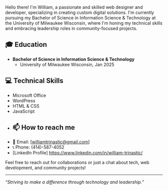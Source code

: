 Hello there! I'm William, a passionate and skilled web designer and developer, specializing in creating custom digital solutions. I'm currently pursuing my Bachelor of Science in Information Science & Technology at the University of Milwaukee Wisconsin, where I'm honing my technical skills and embracing leadership roles in community-focused projects.
## 🎓 Education
- **Bachelor of Science in Information Science & Technology**
  - University of Milwaukee Wisconsin, Jan 2025
## 💻 Technical Skills
- Microsoft Office
- WordPress
- HTML & CSS
- JavaScript
- ## 📫 How to reach me
- 📧 Email: [williamtrinastic@gmail.com]
- 📞 Phone: (414)-587-4052
- [LinkedIn Profile] https://www.linkedin.com/in/william-trinastic/

Feel free to reach out for collaborations or just a chat about tech, web development, and community projects!

---
*“Striving to make a difference through technology and leadership.”*
